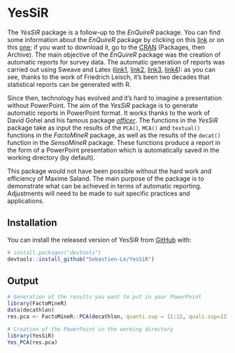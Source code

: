 
<!-- README.md is generated from README.Rmd. Please edit that file -->

# YesSiR

<!-- badges: start -->
<!-- badges: end -->

The *YesSiR* package is a follow-up to the *EnQuireR* package. You can
find some information about the *EnQuireR* package by clicking on this
[link](http://enquirer.free.fr/index.html) or on this
[one](https://www.r-project.org/conferences/useR-2009/booklet.pdf); if
you want to download it, go to the [CRAN](https://cran.r-project.org)
(Packages, then Archive). The main objective of the *EnQuireR* package
was the creation of automatic reports for survey data. The automatic
generation of reports was carried out using Sweave and Latex
([link1](https://stat.ethz.ch/R-manual/R-devel/library/utils/doc/Sweave.pdf),
[link2](https://research.wu.ac.at/en/publications/sweave-dynamic-generation-of-statistical-reports-using-literate-d-3),
[link3](https://rpubs.com/YaRrr/SweaveIntro),
[link4](https://support.posit.co/hc/en-us/articles/200552056-Using-Sweave-and-knitr)):
as you can see, thanks to the work of Friedrich Leisch, it’s been two
decades that statistical reports can be generated with R.

Since then, technology has evolved and it’s hard to imagine a
presentation without PowerPoint. The aim of the *YesSiR* package is to
generate automatic reports in PowerPoint format. It works thanks to the
work of David Gohel and his famous package
[*officer*](https://davidgohel.github.io/officer/). The functions in the
*YesSiR* package take as input the results of the `PCA()`, `MCA()` and
`textual()` functions in the *FactoMineR* package, as well as the
results of the `decat()` function in the *SensoMineR* package. These
functions produce a report in the form of a PowerPoint presentation
which is automatically saved in the working directory (by default).

This package would not have been possible without the hard work and
efficiency of Maxime Saland. The main purpose of the package is to
demonstrate what can be achieved in terms of automatic reporting.
Adjustments will need to be made to suit specific practices and
applications.

## Installation

You can install the released version of YesSiR from
[GitHub](https://github.com/) with:

``` r
# install.packages("devtools")
devtools::install_github("Sebastien-Le/YesSiR")
```

## Output

``` r
# Generation of the results you want to put in your PowerPoint
library(FactoMineR)
data(decathlon)
res.pca <- FactoMineR::PCA(decathlon, quanti.sup = 11:12, quali.sup=13)

# Creation of the PowerPoint in the working directory
library(YesSiR)
Yes_PCA(res.pca)
```
